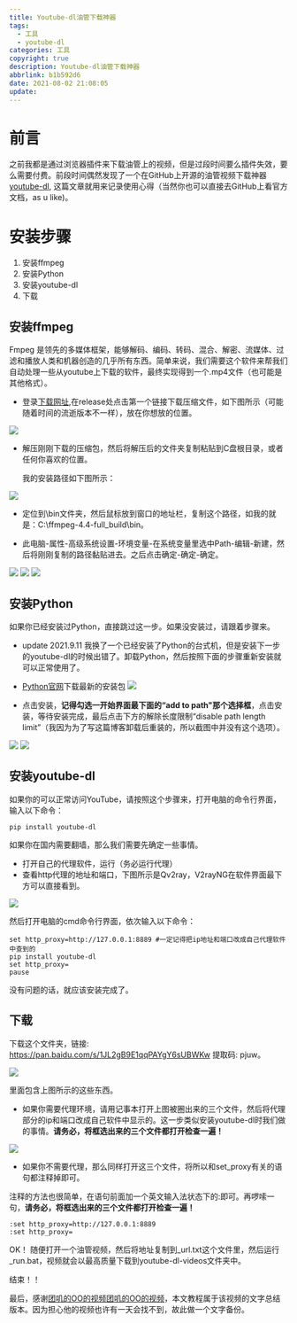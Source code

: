 ```yaml
---
title: Youtube-dl油管下载神器
tags:
  - 工具
  - youtube-dl
categories: 工具
copyright: true
description: Youtube-dl油管下载神器
abbrlink: b1b592d6
date: 2021-08-02 21:08:05
update:
---
```


# 前言 #

之前我都是通过浏览器插件来下载油管上的视频，但是过段时间要么插件失效，要么需要付费。前段时间偶然发现了一个在GitHub上开源的油管视频下载神器[youtube-dl](https://github.com/ytdl-org/youtube-dl), 这篇文章就用来记录使用心得（当然你也可以直接去GitHub上看官方文档，as u like)。

# 安装步骤 #

1. 安装ffmpeg
2. 安装Python
3. 安装youtube-dl
4. 下载

## 安装ffmpeg ##

Fmpeg 是领先的多媒体框架，能够解码、编码、转码、混合、解密、流媒体、过滤和播放人类和机器创造的几乎所有东西。简单来说，我们需要这个软件来帮我们自动处理一些从youtube上下载的软件，最终实现得到一个.mp4文件（也可能是其他格式）。

- 登录[下载网址](https://www.gyan.dev/ffmpeg/builds/),在release处点击第一个链接下载压缩文件，如下图所示（可能随着时间的流逝版本不一样），放在你想放的位置。

 ![](https://i.loli.net/2021/08/02/VxP2en8gp9OYQdS.png)

- 解压刚刚下载的压缩包，然后将解压后的文件夹复制粘贴到C盘根目录，或者任何你喜欢的位置。

    我的安装路径如下图所示：

![](https://i.loli.net/2021/08/02/CDdbzESapRxYngr.png)

- 定位到\bin文件夹，然后鼠标放到窗口的地址栏，复制这个路径，如我的就是：C:\ffmpeg-4.4-full_build\bin。

- 此电脑-属性-高级系统设置-环境变量-在系统变量里选中Path-编辑-新建，然后将刚刚复制的路径黏贴进去。之后点击确定-确定-确定。

![](https://i.loli.net/2021/08/02/tpHqWkV1Pam8nfR.png)
![](https://i.loli.net/2021/08/02/Ovf58xrdy9oHQMa.png)
![](https://i.loli.net/2021/08/02/B23R59qiQbIF7ve.png)

## 安装Python ##

如果你已经安装过Python，直接跳过这一步。如果没安装过，请跟着步骤来。

- update 2021.9.11 我换了一个已经安装了Python的台式机，但是安装下一步的youtube-dl的时候出错了。卸载Python，然后按照下面的步骤重新安装就可以正常使用了。

- [Python官网](https://www.python.org/downloads/)下载最新的安装包
![](https://i.loli.net/2021/08/02/fDwFpOb5XdYicj8.png)

- 点击安装，**记得勾选一开始界面最下面的“add to path"那个选择框**，点击安装，等待安装完成，最后点击下方的解除长度限制“disable path length limit”（我因为为了写这篇博客卸载后重装的，所以截图中并没有这个选项）。

![](https://i.loli.net/2021/08/02/62XJ7SapAoc4gHy.png)
![](https://i.loli.net/2021/08/02/PMBIkX5bc2SrLGR.png)


## 安装youtube-dl ##

如果你的可以正常访问YouTube，请按照这个步骤来，打开电脑的命令行界面，输入以下命令：

	pip install youtube-dl

如果你在国内需要翻墙，那么我们需要先确定一些事情。

- 打开自己的代理软件，运行（务必运行代理）
- 查看http代理的地址和端口，下图所示是Qv2ray，V2rayNG在软件界面最下方可以直接看到。

![](https://i.loli.net/2021/08/02/K6qFpkN4EJjbhLM.png)

然后打开电脑的cmd命令行界面，依次输入以下命令：

	set http_proxy=http://127.0.0.1:8889 #一定记得把ip地址和端口改成自己代理软件中查到的
	pip install youtube-dl
	set http_proxy=
	pause

没有问题的话，就应该安装完成了。

## 下载 ##

下载这个文件夹，链接: https://pan.baidu.com/s/1JL2gB9E1qqPAYgY6sUBWKw 提取码: pjuw。

![](https://i.loli.net/2021/08/02/PcoHBYqENDkjU5u.png)

里面包含上图所示的这些东西。


- 如果你需要代理环境，请用记事本打开上图被圈出来的三个文件，然后将代理部分的ip和端口改成自己软件中显示的。这一步类似安装youtube-dl时我们做的事情。**请务必，将框选出来的三个文件都打开检查一遍！**

![](https://i.loli.net/2021/08/02/fEbBSNkqo73zH5x.png)

- 如果你不需要代理，那么同样打开这三个文件，将所以和set_proxy有关的语句都注释掉即可。


注释的方法也很简单，在语句前面加一个英文输入法状态下的:即可。再啰嗦一句，**请务必，将框选出来的三个文件都打开检查一遍！**

	:set http_proxy=http://127.0.0.1:8889
	:set http_proxy=

OK！ 随便打开一个油管视频，然后将地址复制到_url.txt这个文件里，然后运行_run.bat，视频就会以最高质量下载到youtube-dl-videos文件夹中。

结束！！

最后，感谢[团叽的OO的视频团叽的OO的视频](https://www.bilibili.com/video/BV1AB4y1F7nG?from=search&seid=13837731026935348595)，本文教程属于该视频的文字总结版本。因为担心他的视频也许有一天会找不到，故此做一个文字备份。


